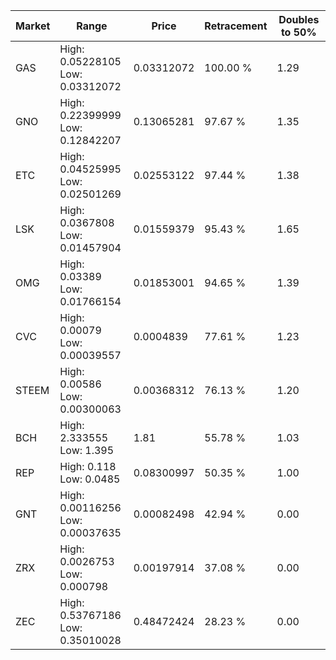 | Market | Range | Price| Retracement | Doubles to 50% |
| --- | --- | --- | --- | --- |
| GAS | High: 0.05228105<br />Low: 0.03312072 | 0.03312072 | 100.00 % | 1.29 |
| GNO | High: 0.22399999<br />Low: 0.12842207 | 0.13065281 | 97.67 % | 1.35 |
| ETC | High: 0.04525995<br />Low: 0.02501269 | 0.02553122 | 97.44 % | 1.38 |
| LSK | High: 0.0367808<br />Low: 0.01457904 | 0.01559379 | 95.43 % | 1.65 |
| OMG | High: 0.03389<br />Low: 0.01766154 | 0.01853001 | 94.65 % | 1.39 |
| CVC | High: 0.00079<br />Low: 0.00039557 | 0.0004839 | 77.61 % | 1.23 |
| STEEM | High: 0.00586<br />Low: 0.00300063 | 0.00368312 | 76.13 % | 1.20 |
| BCH | High: 2.333555<br />Low: 1.395 | 1.81 | 55.78 % | 1.03 |
| REP | High: 0.118<br />Low: 0.0485 | 0.08300997 | 50.35 % | 1.00 |
| GNT | High: 0.00116256<br />Low: 0.00037635 | 0.00082498 | 42.94 % | 0.00 |
| ZRX | High: 0.0026753<br />Low: 0.000798 | 0.00197914 | 37.08 % | 0.00 |
| ZEC | High: 0.53767186<br />Low: 0.35010028 | 0.48472424 | 28.23 % | 0.00 |
